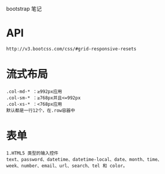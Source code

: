 bootstrap 笔记

# API
	http://v3.bootcss.com/css/#grid-responsive-resets

# 流式布局
	.col-md-* ：≥992px应用
	.col-sm-* ：≥768px并且<=992px 
	.col-xs-* ：<768px应用
	默认都是一行12个，在.row容器中

# 表单
	1.HTML5 类型的输入控件	
	text、password、datetime、datetime-local、date、month、time、
	week、number、email、url、search、tel 和 color。
	
	
	

